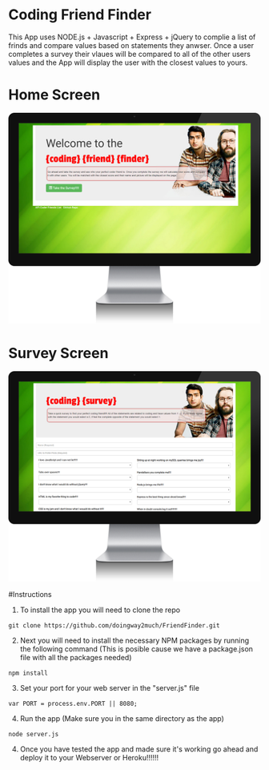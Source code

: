 # Coding Friend Finder

This App uses NODE.js + Javascript + Express + jQuery to complie a list of frinds and compare values based on statements they anwser.  Once a user completes a survey their vlaues will be compared to all of the other users values and the App will display the user with the closest values to yours.  


# Home Screen
![IMG1](https://github.com/doingway2much/FriendFinder/blob/master/app/img/CFF_1.jpg?raw=true)


# Survey Screen
![IMG2](https://github.com/doingway2much/FriendFinder/blob/master/app/img/CFF_2.jpg?raw=true)


#Instructions

1.  To install the app you will need to clone the repo

```
git clone https://github.com/doingway2much/FriendFinder.git
```

2.  Next you will need to install the necessary NPM packages by running the following command (This is posible cause we have a package.json file with all the packages needed)

```
npm install
```

3.  Set your port for your web server in the "server.js" file

```
var PORT = process.env.PORT || 8080;
```

4. Run the app (Make sure you in the same directory as the app)

```
node server.js
```

4.  Once you have tested the app and made sure it's working go ahead and deploy it to your Webserver or Heroku!!!!!!
